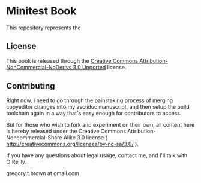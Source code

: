 Minitest Book
=============

This repository represents the 

License
-------

This book is released through the [Creative Commons
Attribution-NonCommercial-NoDerivs 3.0 Unported](http://creativecommons.org/licenses/by-nc-nd/3.0/)
license.

Contributing
------------

Right now, I need to go through the painstaking process of merging copyeditor
changes into my asciidoc manuscript, and then setup the build toolchain again in
a way that's easy enough for contributors to access.

But for those who wish to fork and experiment on their own, all content here is
hereby released under the Creative Commons Attribution-Noncommercial-Share Alike
3.0 license ( http://creativecommons.org/licenses/by-nc-sa/3.0/ ).

If you have any questions about legal usage, contact me, and I'll
talk with O'Reilly.

  gregory.t.brown at gmail.com